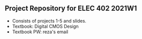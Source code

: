 Project Repository for ELEC 402 2021W1
----
- Consists of projects 1-5 and slides.
- Textbook: Digital CMOS Design
- Textbook PW: reza's email
